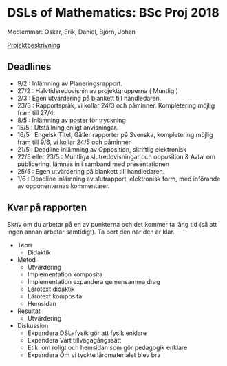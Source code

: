 # DSLs of Mathematics: BSc Proj 2018

Medlemmar: Oskar, Erik, Daniel, Björn, Johan

[Projektbeskrivning](DSLsofMath_andra_kurser.md)


## Deadlines
* 9/2  : Inlämning av Planeringsrapport.
* 27/2 : Halvtidsredovisnin av projektgrupperna ( Muntlig )
* 2/3  : Egen utvärdering på blankett till handledaren.
* 23/3 : Rapportspråk, vi kollar 24/3 och påminner. Kompletering möjlig fram till 27/4.
* 8/5  : Inlämning av poster för tryckning
* 15/5 : Utställning enligt anvisningar.
* 16/5 : Engelsk Titel, Gäller rapporter på Svenska, kompletering möjlig fram till 9/6, vi kollar 24/5 och påminner
* 21/5 : Deadline inlämning av Opposition, skriftlig elektronisk
* 22/5 eller 23/5 : Muntliga slutredovisningar och opposition & Avtal om publicering, lämnas in i samband med presentationen
* 25/5 : Egen utvärdering på blankett till handledaren.
* 1/6 : Deadline inlämning av slutrapport, elektronisk form, med införande av opponenternas kommentarer.


## Kvar på rapporten

Skriv om du arbetar på en av punkterna och det kommer ta lång tid (så att ingen annan arbetar samtidigt). Ta bort den när den är klar.

- Teori
    - Didaktik
- Metod
    - Utvärdering
    - Implementation komposita
    - Implementation expandera gemensamma drag
    - Lärotext didaktik
    - Lärotext komposita
    - Hemsidan
- Resultat
    - Utvärdering
- Diskussion
    - Expandera DSL+fysik gör att fysik enklare
    - Expandera Vårt tillvägagångssätt
    - Etik: om roligt och hemsidan som gör pedagogik enklare
    - Expandera Om vi tyckte läromaterialet blev bra
